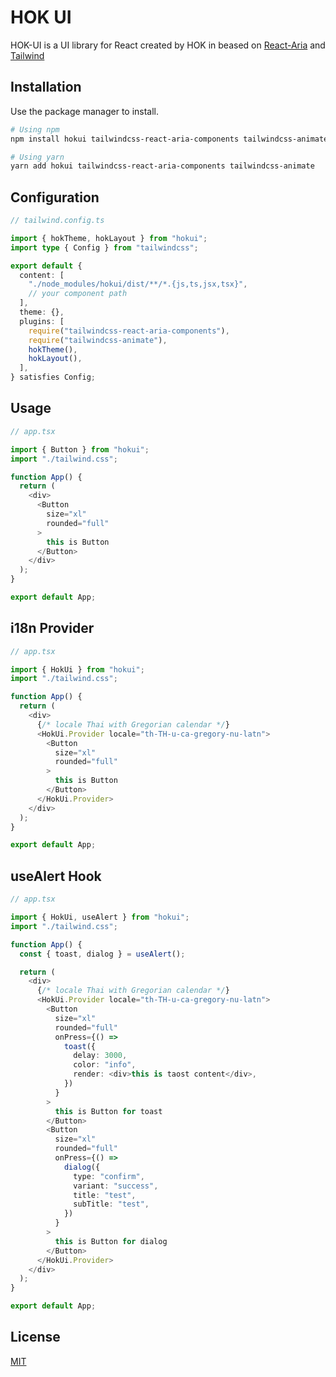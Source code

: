 # HOK UI

HOK-UI is a UI library for React created by HOK in beased on [React-Aria](https://react-spectrum.adobe.com/react-aria/index.html) and [Tailwind](https://tailwindcss.com/)

## Installation

Use the package manager to install.

```bash
# Using npm
npm install hokui tailwindcss-react-aria-components tailwindcss-animate

# Using yarn
yarn add hokui tailwindcss-react-aria-components tailwindcss-animate
```

## Configuration

```ts
// tailwind.config.ts

import { hokTheme, hokLayout } from "hokui";
import type { Config } from "tailwindcss";

export default {
  content: [
    "./node_modules/hokui/dist/**/*.{js,ts,jsx,tsx}",
    // your component path
  ],
  theme: {},
  plugins: [
    require("tailwindcss-react-aria-components"),
    require("tailwindcss-animate"),
    hokTheme(),
    hokLayout(),
  ],
} satisfies Config;

```

## Usage

```ts
// app.tsx

import { Button } from "hokui";
import "./tailwind.css";

function App() {
  return (
    <div>
      <Button
        size="xl"
        rounded="full"
      >
        this is Button
      </Button>
    </div>
  );
}

export default App;
```

## i18n Provider

```ts
// app.tsx

import { HokUi } from "hokui";
import "./tailwind.css";

function App() {
  return (
    <div>
      {/* locale Thai with Gregorian calendar */}
      <HokUi.Provider locale="th-TH-u-ca-gregory-nu-latn">
        <Button
          size="xl"
          rounded="full"
        >
          this is Button
        </Button>
      </HokUi.Provider>
    </div>
  );
}

export default App;
```

## useAlert Hook

```ts
// app.tsx

import { HokUi, useAlert } from "hokui";
import "./tailwind.css";

function App() {
  const { toast, dialog } = useAlert();

  return (
    <div>
      {/* locale Thai with Gregorian calendar */}
      <HokUi.Provider locale="th-TH-u-ca-gregory-nu-latn">
        <Button
          size="xl"
          rounded="full"
          onPress={() =>
            toast({
              delay: 3000,
              color: "info",
              render: <div>this is taost content</div>,
            })
          }
        >
          this is Button for toast
        </Button>
        <Button
          size="xl"
          rounded="full"
          onPress={() =>
            dialog({
              type: "confirm",
              variant: "success",
              title: "test",
              subTitle: "test",
            })
          }
        >
          this is Button for dialog
        </Button>
      </HokUi.Provider>
    </div>
  );
}

export default App;
```

## License

[MIT](https://choosealicense.com/licenses/mit/)
